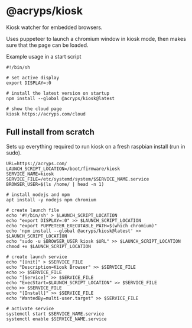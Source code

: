 # @acryps/kiosk
Kiosk watcher for embedded browsers.

Uses puppeteer to launch a chromium window in kiosk mode, then makes sure that the page can be loaded.

Example usage in a start script
```
#!/bin/sh

# set active display
export DISPLAY=:0

# install the latest version on startup
npm install --global @acryps/kiosk@latest

# show the cloud page
kiosk https://acryps.com/cloud
```

## Full install from scratch
Sets up everything required to run kiosk on a fresh raspbian install (run in sudo).

```
URL=https://acryps.com/
LAUNCH_SCRIPT_LOCATION=/boot/firmware/kiosk
SERVICE_NAME=kiosk
SERVICE_FILE=/etc/systemd/system/$SERVICE_NAME.service
BROWSER_USER=$(ls /home/ | head -n 1)

# install nodejs and npm
apt install -y nodejs npm chromium

# create launch file
echo '#!/bin/sh' > $LAUNCH_SCRIPT_LOCATION
echo "export DISPLAY=:0" >> $LAUNCH_SCRIPT_LOCATION
echo "export PUPPETEER_EXECUTABLE_PATH=$(which chromium)"
echo 'npm install --global @acryps/kiosk@latest' >> $LAUNCH_SCRIPT_LOCATION
echo "sudo -u $BROWSER_USER kiosk $URL" >> $LAUNCH_SCRIPT_LOCATION
chmod +x $LAUNCH_SCRIPT_LOCATION

# create launch service
echo "[Unit]" > $SERVICE_FILE
echo "Description=Kiosk Browser" >> $SERVICE_FILE
echo >> $SERVICE_FILE
echo "[Service]" >> $SERVICE_FILE
echo "ExecStart=$LAUNCH_SCRIPT_LOCATION" >> $SERVICE_FILE
echo >> $SERVICE_FILE
echo "[Install]" >> $SERVICE_FILE
echo "WantedBy=multi-user.target" >> $SERVICE_FILE

# activate service
systemctl start $SERVICE_NAME.service
systemctl enable $SERVICE_NAME.service
```
